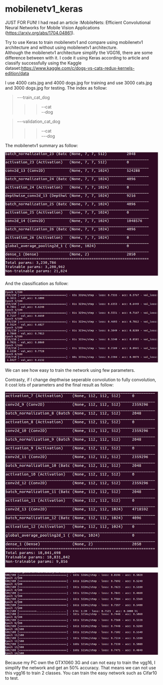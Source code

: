 # mobilenetv1_keras

JUST FOR FUN!
I had read an article :MobileNets: Efficient Convolutional Neural Networks for Mobile Vision Applications (https://arxiv.org/abs/1704.04861).<br>

Try to use Keras to train mobilenetv1 and compare using mobilenetv1 architecture and without using mobilenetv1 architecture.<br>
Although the mobilenetv1 architecture simplify the VGG16, there are some difference between with it.
I code it using Keras according to article and classify successfully using the Kaggle dataset:https://www.kaggle.com/c/dogs-vs-cats-redux-kernels-edition/data <br>

I use 4000 cats.jpg and 4000 dogs.jpg for training and use 3000 cats.jpg and 3000 dogs.jpg for testing. The index as follow:<br>

>---train_cat_dog<br>
>>>--cat<br>
>>>--dog<br>

> ---validation_cat_dog<br>
>>>--cat<br>
>>>---dog<br>
    
The mobilenetv1 summary as follow:<br>

![image](https://github.com/zhucheng725/mobilenetv1_keras/blob/master/mobilenetv1_summary.png)<br>

And the classification as follow:

![image](https://github.com/zhucheng725/mobilenetv1_keras/blob/master/mobilenetv1.png)<br>

We can see how easy to train the network using few parameters.

Contrasty, if I change depthwise seperable convolution to fully convolution, it cost lots of parameters and the final result as follow:

![image](https://github.com/zhucheng725/mobilenetv1_keras/blob/master/summary.png)<br>

![image](https://github.com/zhucheng725/mobilenetv1_keras/blob/master/training.png)<br>

Because my PC own the GTX1060 3G and can not easy to train the vgg16, I simplify the network and get an 50% accuracy. That means we can not use this vgg16 to train 2 classes. You can train the easy network such as Cifar10 to test.<br>

